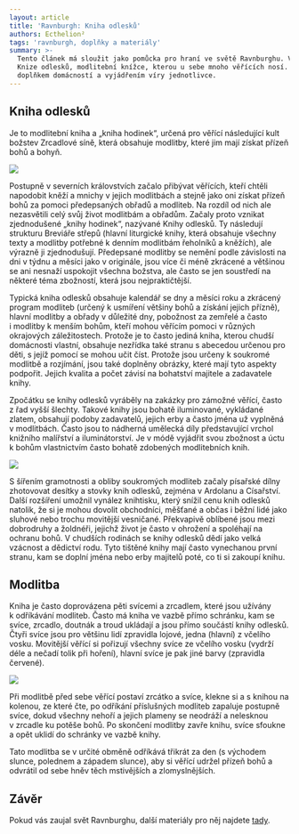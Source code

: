 ```yaml
---
layout: article
title: 'Ravnburgh: Kniha odlesků'
authors: Ecthelion²
tags: 'ravnburgh, doplňky a materiály'
summary: >-
  Tento článek má sloužit jako pomůcka pro hraní ve světě Ravnburghu. Věnuje se
  Knize odlesků, modlitební knížce, kterou u sebe mnoho věřících nosí. Je běžným
  doplňkem domácností a vyjádřením víry jednotlivce.
---
```


## Kniha odlesků

Je to modlitební kniha a&nbsp;„kniha hodinek“, určená pro věřící následující kult božstev Zrcadlové síně, která obsahuje modlitby, které jim mají získat přízeň bohů a bohyň.

![]({{site.baseurl}}/95/boh01.jpg)

Postupně v&nbsp;severních královstvích začalo přibývat věřících, kteří chtěli napodobit kněží a mnichy v&nbsp;jejich modlitbách a stejně jako oni získat přízeň bohů za pomoci předepsaných obřadů a modliteb. Na rozdíl od nich ale nezasvětili celý svůj život modlitbám a obřadům. Začaly proto vznikat zjednodušené „knihy hodinek“, nazývané Knihy odlesků. Ty následují strukturu Breviáře střepů (hlavní liturgické knihy, která obsahuje všechny texty a modlitby potřebné k denním modlitbám řeholníků a kněžích), ale výrazně ji zjednodušují. Předepsané modlitby se nemění podle závislosti na dni v&nbsp;týdnu a měsíci jako v&nbsp;originále, jsou více či méně zkrácené a většinou se ani nesnaží uspokojit všechna božstva, ale často se jen soustředí na některé téma zbožností, která jsou nejpraktičtější.

Typická kniha odlesků obsahuje kalendář se dny a měsíci roku a zkrácený program modliteb (určený k&nbsp;usmíření většiny bohů a získání jejich přízně), hlavní modlitby a obřady v&nbsp;důležité dny, pobožnost za zemřelé a často i&nbsp;modlitby k&nbsp;menším bohům, kteří mohou věřícím pomoci v&nbsp;různých okrajových záležitostech. Protože je to často jediná kniha, kterou chudší domácnosti vlastní, obsahuje nezřídka také stranu s&nbsp;abecedou určenou pro děti, s&nbsp;jejíž pomocí se mohou učit číst. Protože jsou určeny k&nbsp;soukromé modlitbě a rozjímání, jsou také doplněny obrázky, které mají tyto aspekty podpořit. Jejich kvalita a počet závisí na bohatství majitele a zadavatele knihy.  

Zpočátku se knihy odlesků vyráběly na zakázky pro zámožné věřící, často z&nbsp;řad vyšší šlechty. Takové knihy jsou bohatě iluminované, vykládané zlatem, obsahují podoby zadavatelů, jejich erby a často jména už vyplněná v&nbsp;modlitbách. Často jsou to nádherná umělecká díly představující vrchol knižního malířství a iluminátorství. Je v&nbsp;módě vyjádřit svou zbožnost a úctu k&nbsp;bohům vlastnictvím často bohatě zdobených modlitebních knih.

![]({{site.baseurl}}/95/boh02.jpg)

S&nbsp;šířením gramotnosti a obliby soukromých modliteb začaly písařské dílny zhotovovat desítky a stovky knih odlesků, zejména v&nbsp;Ardolanu a Císařství. Další rozšíření umožnil vynález knihtisku, který snížil cenu knih odlesků natolik, že si je mohou dovolit obchodníci, měšťané a občas i&nbsp;běžní lidé jako sluhové nebo trochu movitější vesničané. Překvapivě oblíbené jsou mezi dobrodruhy a žoldnéři, jejichž život je často v&nbsp;ohrožení a spoléhají na ochranu bohů. V&nbsp;chudších rodinách se knihy odlesků dědí jako velká vzácnost a dědictví rodu. Tyto tištěné knihy mají často vynechanou první stranu, kam se doplní jména nebo erby majitelů poté, co ti si zakoupí knihu.

## Modlitba

Kniha je často doprovázena pěti svícemi a zrcadlem, které jsou užívány k&nbsp;odříkávání modliteb. Často má kniha ve vazbě přímo schránku, kam se svíce, zrcadlo, doutnák a troud ukládají a jsou přímo součástí knihy odlesků. Čtyři svíce jsou pro většinu lidí zpravidla lojové, jedna (hlavní) z&nbsp;včelího vosku. Movitější věřící si pořizují všechny svíce ze včelího vosku (vydrží déle a nečadí tolik při hoření), hlavní svíce je pak jiné barvy (zpravidla červené).

![]({{site.baseurl}}/95/boh03.jpg)

Při modlitbě před sebe věřící postaví zrcátko a svíce, klekne si a s&nbsp;knihou na kolenou, ze které čte, po odříkání příslušných modliteb zapaluje postupně svíce, dokud všechny nehoří a jejich plameny se neodráží a nelesknou v&nbsp;zrcadle ku potěše bohů. Po skončení modlitby zavře knihu, svíce sfoukne a opět uklidí do schránky ve vazbě knihy.

Tato modlitba se v&nbsp;určité obměně odříkává třikrát za den (s&nbsp;východem slunce, polednem a západem slunce), aby si věřící udržel přízeň bohů a odvrátil od sebe hněv těch mstivějších a zlomyslnějších.

## Závěr

Pokud vás zaujal svět Ravnburghu, další materiály pro něj najdete [tady](https://rpgforum.cz/forum/viewtopic.php?t=15608 "Téma na RPGfóru").
